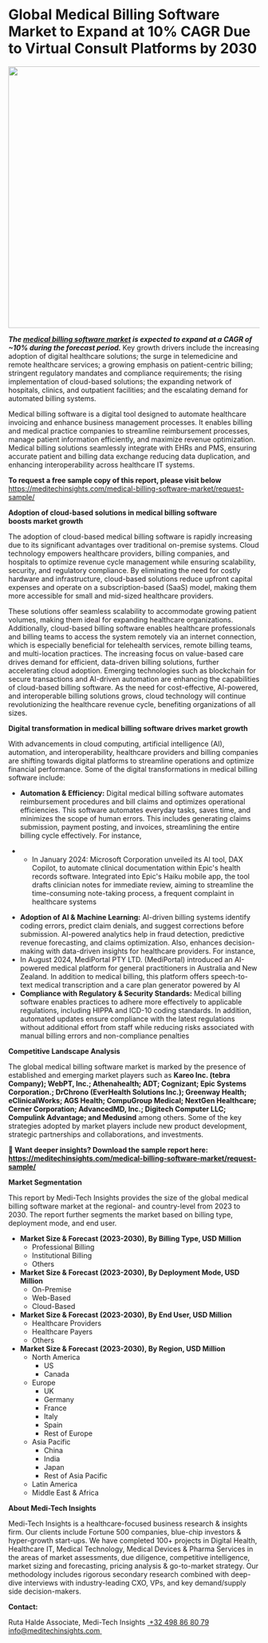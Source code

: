 <H1> Global Medical Billing Software Market to Expand at 10% CAGR Due to Virtual Consult Platforms by 2030 </H1> 
<img class="alignnone size-full wp-image-1668" src="http://dailyinvestorhub.com/wp-content/uploads/2025/04/Med_Bill5-2.png" alt="" width="752" height="525" />

<strong><em>The </em></strong><a href="https://meditechinsights.com/medical-billing-software-market/"><strong><em>medical billing software market</em></strong></a><strong><em> is expected to expand at a CAGR of ~10% during the forecast period. </em></strong>Key growth drivers include the increasing adoption of digital healthcare solutions; the surge in telemedicine and remote healthcare services; a growing emphasis on patient-centric billing; stringent regulatory mandates and compliance requirements; the rising implementation of cloud-based solutions; the expanding network of hospitals, clinics, and outpatient facilities; and the escalating demand for automated billing systems.

Medical billing software is a digital tool designed to automate healthcare invoicing and enhance business management processes. It enables billing and medical practice companies to streamline reimbursement processes, manage patient information efficiently, and maximize revenue optimization. Medical billing solutions seamlessly integrate with EHRs and PMS, ensuring accurate patient and billing data exchange reducing data duplication, and enhancing interoperability across healthcare IT systems.

<strong>To request a free sample copy of this report, please visit below
</strong><a href="https://meditechinsights.com/medical-billing-software-market/request-sample/">https://meditechinsights.com/medical-billing-software-market/request-sample/</a>

<strong>Adoption of cloud-based solutions in medical billing software boosts market growth</strong>

The adoption of cloud-based medical billing software is rapidly increasing due to its significant advantages over traditional on-premise systems. Cloud technology empowers healthcare providers, billing companies, and hospitals to optimize revenue cycle management while ensuring scalability, security, and regulatory compliance. By eliminating the need for costly hardware and infrastructure, cloud-based solutions reduce upfront capital expenses and operate on a subscription-based (SaaS) model, making them more accessible for small and mid-sized healthcare providers.

These solutions offer seamless scalability to accommodate growing patient volumes, making them ideal for expanding healthcare organizations. Additionally, cloud-based billing software enables healthcare professionals and billing teams to access the system remotely via an internet connection, which is especially beneficial for telehealth services, remote billing teams, and multi-location practices. The increasing focus on value-based care drives demand for efficient, data-driven billing solutions, further accelerating cloud adoption. Emerging technologies such as blockchain for secure transactions and AI-driven automation are enhancing the capabilities of cloud-based billing software. As the need for cost-effective, AI-powered, and interoperable billing solutions grows, cloud technology will continue revolutionizing the healthcare revenue cycle, benefiting organizations of all sizes.

<strong>Digital transformation in medical billing software drives market growth</strong>

With advancements in cloud computing, artificial intelligence (AI), automation, and interoperability, healthcare providers and billing companies are shifting towards digital platforms to streamline operations and optimize financial performance. Some of the digital transformations in medical billing software include:
<ul>
 	<li><strong>Automation &amp; Efficiency:</strong> Digital medical billing software automates reimbursement procedures and bill claims and optimizes operational efficiencies. This software automates everyday tasks, saves time, and minimizes the scope of human errors. This includes generating claims submission, payment posting, and invoices, streamlining the entire billing cycle effectively. For instance,</li>
</ul>
<ul>
 	<li>
<ul>
 	<li>In January 2024: Microsoft Corporation unveiled its AI tool, DAX Copilot, to automate clinical documentation within Epic's health records software. Integrated into Epic's Haiku mobile app, the tool drafts clinician notes for immediate review, aiming to streamline the time-consuming note-taking process, a frequent complaint in healthcare systems</li>
</ul>
</li>
</ul>
<ul>
 	<li><strong>Adoption of AI &amp; Machine Learning:</strong> AI-driven billing systems identify coding errors, predict claim denials, and suggest corrections before submission. AI-powered analytics help in fraud detection, predictive revenue forecasting, and claims optimization. Also, enhances decision-making with data-driven insights for healthcare providers. For instance,</li>
 	<li>In August 2024, MediPortal PTY LTD. (MediPortal) introduced an AI-powered medical platform for general practitioners in Australia and New Zealand. In addition to medical billing, this platform offers speech-to-text medical transcription and a care plan generator powered by AI</li>
 	<li><strong>Compliance with Regulatory &amp; Security Standards:</strong> Medical billing software enables practices to adhere more effectively to applicable regulations, including HIPPA and ICD-10 coding standards. In addition, automated updates ensure compliance with the latest regulations without additional effort from staff while reducing risks associated with manual billing errors and non-compliance penalties</li>
</ul>
<strong>Competitive Landscape Analysis</strong>

The global medical billing software market is marked by the presence of established and emerging market players such as <strong>Kareo Inc. (tebra Company); WebPT, Inc.; Athenahealth; ADT; Cognizant; Epic Systems Corporation.; DrChrono (EverHealth Solutions Inc.); Greenway Health; eClinicalWorks; AGS Health; CompuGroup Medical; NextGen Healthcare; Cerner Corporation; AdvancedMD, Inc.; Digitech Computer LLC; Compulink Advantage; and Medusind</strong> among others. Some of the key strategies adopted by market players include new product development, strategic partnerships and collaborations, and investments.

<strong>🔗 Want deeper insights? Download the sample report here:
</strong><a href="https://meditechinsights.com/medical-billing-software-market/request-sample/"><strong>https://meditechinsights.com/medical-billing-software-market/request-sample/</strong></a>

<strong>Market Segmentation</strong>

This report by Medi-Tech Insights provides the size of the global medical billing software market at the regional- and country-level from 2023 to 2030. The report further segments the market based on billing type, deployment mode, and end user.
<ul>
 	<li><strong>Market Size &amp; Forecast (2023-2030), By Billing Type, USD Million</strong>
<ul>
 	<li>Professional Billing</li>
 	<li>Institutional Billing</li>
 	<li>Others</li>
</ul>
</li>
 	<li><strong>Market Size &amp; Forecast (2023-2030), By Deployment Mode, USD Million</strong>
<ul>
 	<li>On-Premise</li>
 	<li>Web-Based</li>
 	<li>Cloud-Based</li>
</ul>
</li>
 	<li><strong>Market Size &amp; Forecast (2023-2030), By End User, USD Million</strong>
<ul>
 	<li>Healthcare Providers</li>
 	<li>Healthcare Payers</li>
 	<li>Others</li>
</ul>
</li>
 	<li><strong>Market Size &amp; Forecast (2023-2030), By Region, USD Million</strong>
<ul>
 	<li>North America
<ul>
 	<li>US</li>
 	<li>Canada</li>
</ul>
</li>
 	<li>Europe
<ul>
 	<li>UK</li>
 	<li>Germany</li>
 	<li>France</li>
 	<li>Italy</li>
 	<li>Spain</li>
 	<li>Rest of Europe</li>
</ul>
</li>
 	<li>Asia Pacific
<ul>
 	<li>China</li>
 	<li>India</li>
 	<li>Japan</li>
 	<li>Rest of Asia Pacific</li>
</ul>
</li>
 	<li>Latin America</li>
 	<li>Middle East &amp; Africa</li>
</ul>
</li>
</ul>
<strong>About Medi-Tech Insights</strong>

Medi-Tech Insights is a healthcare-focused business research &amp; insights firm. Our clients include Fortune 500 companies, blue-chip investors &amp; hyper-growth start-ups. We have completed 100+ projects in Digital Health, Healthcare IT, Medical Technology, Medical Devices &amp; Pharma Services in the areas of market assessments, due diligence, competitive intelligence, market sizing and forecasting, pricing analysis &amp; go-to-market strategy. Our methodology includes rigorous secondary research combined with deep-dive interviews with industry-leading CXO, VPs, and key demand/supply side decision-makers.

<strong>Contact:</strong>

Ruta Halde
Associate, Medi-Tech Insights
<u> +32 498 86 80 79
</u><a href="mailto:info@meditechinsights.com">info@meditechinsights.com</a><u> </u>
